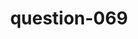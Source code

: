 ---
layout: question
title: question-069
number: 069
question: Name a type of insurance.
answer1: Car | 28
answer2: Health/Dental | 22
answer3: Life | 15
answer4: Home | 10
answer5: Renter's | 8
answer6: Flood | 6
answer7: Travel | 4
answer8: Blackjack | 2
answer9:
answer10:
---